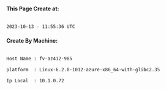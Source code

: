 
   
#### This Page Create at:

```bash

2023-10-13 - 11:55:36 UTC

```

#### Create By Machine:

```bash

Host Name : fv-az412-985

platform  : Linux-6.2.0-1012-azure-x86_64-with-glibc2.35

Ip Local  : 10.1.0.72

```

